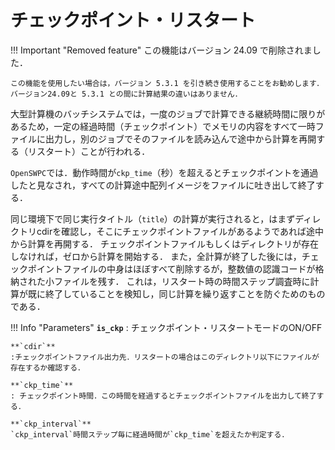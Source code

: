 # チェックポイント・リスタート

!!! Important "Removed feature"
    この機能はバージョン 24.09 で削除されました．
    
    この機能を使用したい場合は，バージョン 5.3.1 を引き続き使用することをお勧めします．バージョン24.09と 5.3.1 との間に計算結果の違いはありません．

大型計算機のバッチシステムでは，一度のジョブで計算できる継続時間に限りがあるため，一定の経過時間（チェックポイント）でメモリの内容をすべて一時ファイルに出力し，別のジョブでそのファイルを読み込んで途中から計算を再開する（リスタート）ことが行われる．

`OpenSWPC`では．動作時間が`ckp_time`（秒）を超えるとチェックポイントを通過したと見なされ，すべての計算途中配列イメージをファイルに吐き出して終了する．

同じ環境下で同じ実行タイトル（`title`）の計算が実行されると，はまずディレクトリcdirを確認し，そこにチェックポイントファイルがあるようであれば途中から計算を再開する．
チェックポイントファイルもしくはディレクトリが存在しなければ，ゼロから計算を開始する．
また，全計算が終了した後には，チェックポイントファイルの中身はほぼすべて削除するが，整数値の認識コードが格納された小ファイルを残す．
これは，リスタート時の時間ステップ調査時に計算が既に終了していることを検知し，同じ計算を繰り返すことを防ぐためのものである．

!!! Info "Parameters"
    **`is_ckp`**
    : チェックポイント・リスタートモードのON/OFF
    
    **`cdir`**
    :チェックポイントファイル出力先．リスタートの場合はこのディレクトリ以下にファイルが存在するか確認する．

    **`ckp_time`**
    : チェックポイント時間．この時間を経過するとチェックポイントファイルを出力して終了する．

    **`ckp_interval`**
    `ckp_interval`時間ステップ毎に経過時間が`ckp_time`を超えたか判定する．
